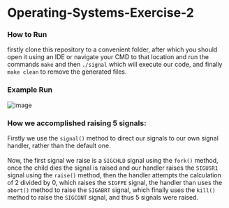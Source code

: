 # Operating-Systems-Exercise-2

### How to Run
firstly clone this repository to a convenient folder, after which you should open it using an IDE or navigate your CMD to that location and run the commands
``` make ``` and then ``` ./signal ``` which will execute our code, and finally ``` make clean ``` to remove the generated files.

### Example Run
![image](https://user-images.githubusercontent.com/73063105/161604179-90cefdec-2dd7-4980-9070-521bd6291176.png)

### How we accomplished raising 5 signals:
Firstly we use the ```signal()``` method to direct our signals to our own signal handler, rather than the default one. </br></br>
Now, the first signal we raise is a ```SIGCHLD``` signal using the ```fork()``` method, once the child dies the signal is raised and our handler raises the ```SIGUSR1``` signal using the ```raise()``` method, then the handler attempts the calculation of 2 divided by 0, which raises the ```SIGFPE``` signal, the handler than uses the ```abort()``` method to raise the ```SIGABRT``` signal, which finally uses the ```kill()``` method to raise the ```SIGCONT``` signal, and thus 5 signals were raised.
